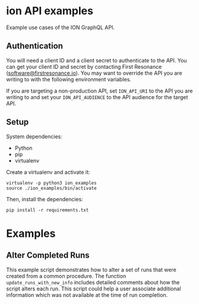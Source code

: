 # ion API examples
Example use cases of the ION GraphQL API.

## Authentication
You will need a client ID and a client secret to authenticate to the API. You can get your client ID and secret by contacting First Resonance (software@firstresonance.io). You may want to override the API you are writing to with the following environment variables.

If you are targeting a non-production API, set `ION_API_URI` to the API you are writing to and set your  `ION_API_AUDIENCE` to the API audience for the target API.

## Setup

System dependencies:
- Python
- pip
- virtualenv

Create a virtualenv and activate it:

```
virtualenv -p python3 ion_examples
source ./ion_examples/bin/activate
```

Then, install the dependencies:

```
pip install -r requirements.txt
```

# Examples

## Alter Completed Runs
This example script demonstrates how to alter a set of runs that were created from a common procedure. The function `update_runs_with_new_info` includes detailed comments about how the script alters each run. This script could help a user associate additional information which was not available at the time of run completion.